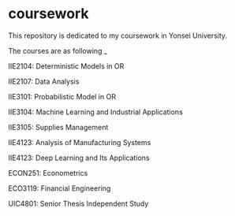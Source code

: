 # coursework

This repository is dedicated to my coursework in Yonsei University. 



The courses are as following _


<span style='background-color: #f6f8fa'> IIE2104</span>: Deterministic Models in OR

<span style='background-color: #f6f8fa'> IIE2107</span>: Data Analysis

<span style='background-color: #f6f8fa'> IIE3101</span>: Probabilistic Model in OR

<span style='background-color: #f6f8fa'> IIE3104</span>: Machine Learning and Industrial Applications

<span style='background-color: #f6f8fa'> IIE3105</span>: Supplies Management

<span style='background-color: #f6f8fa'> IIE4123</span>: Analysis of Manufacturing Systems

<span style='background-color: #f6f8fa'> IIE4123</span>: Deep Learning and Its Applications

<span style='background-color: #f6f8fa'> ECON251</span>: Econometrics

<span style='background-color: #f6f8fa'> ECO3119</span>: Financial Engineering

<span style='background-color: #f6f8fa'> UIC4801</span>: Senior Thesis Independent Study